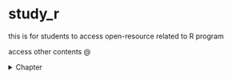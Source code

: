 # study_r
this is for students to access open-resource related to R program

access other contents @
<details> 
<summary> Chapter </summary>
 <ul><li><a href="https://amaiesc.github.io/study_r/getting_to_know_R.html"> Getting to know R </a>
<li> TBC </li>
<li> TBC </li> 
  
 <!-- Place this tag where you want the button to render. -->
<GitHubButton href="https://github.com/amaiesc" data-color-scheme="no-preference: light; light: light; dark: dark;" data-size="large" aria-label="Follow @amaiesc on GitHub">Follow @amaiesc</GitHubButton>
